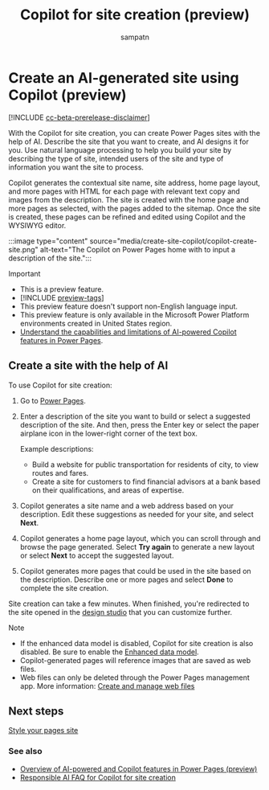 ﻿---
title: Copilot for site creation (preview)
description: Learn how to create an AI-generated site using Copilot in Power Pages.
author: sampatn
ms.topic: conceptual
ms.custom: 
ms.date: 09/26/2023
ms.subservice:
ms.author: sampatn
ms.reviewer: ProfessorKendrick
contributors:
    - tapanm-msft
    - ProfessorKendrick
---
# Create an AI-generated site using Copilot (preview)

[!INCLUDE [cc-beta-prerelease-disclaimer](../includes/cc-beta-prerelease-disclaimer.md)]

With the Copilot for site creation, you can create Power Pages sites with the help of AI. Describe the site that you want to create, and AI designs it for you. Use natural language processing to help you build your site by describing the type of site, intended users of the site and type of information you want the site to process.

Copilot generates the contextual site name, site address, home page layout, and more pages with HTML for each page with relevant text copy and images from the description. The site is created with the home page and more pages as selected, with the pages added to the sitemap. Once the site is created, these pages can be refined and edited using Copilot and the WYSIWYG editor.

:::image type="content" source="media/create-site-copilot/copilot-create-site.png" alt-text="The Copilot on Power Pages home with to input a description of the site.":::

> [!IMPORTANT]
> - This is a preview feature.
> - [!INCLUDE [preview-tags](../includes/cc-preview-features-definition.md)]
> - This preview feature doesn't support non-English language input.
> - This preview feature is only available in the Microsoft Power Platform environments created in United States region.
> - [Understand the capabilities and limitations of AI-powered Copilot features in Power Pages](../responsible-ai-overview.md).

## Create a site with the help of AI

To use Copilot for site creation:

1. Go to [Power Pages](https://make.powerpages.microsoft.com/).

1. Enter a description of the site you want to build or select a suggested description of the site. And then, press the Enter key or select the paper airplane icon in the lower-right corner of the text box.

    Example descriptions:

     - Build a website for public transportation for residents of city, to view routes and fares.
     - Create a site for customers to find financial advisors at a bank based on their qualifications, and areas of expertise.

1. Copilot generates a site name and a web address based on your description. Edit these suggestions as needed for your site, and select **Next**.

1. Copilot generates a home page layout, which you can scroll through and browse the page generated. Select **Try again** to generate a new layout or select **Next** to accept the suggested layout.

1. Copilot generates more pages that could be used in the site based on the description. Describe one or more pages and select **Done** to complete the site creation.

Site creation can take a few minutes. When finished, you're redirected to the site opened in the [design studio](use-design-studio.md) that you can customize further.

>[!NOTE]
> - If the enhanced data model is disabled, Copilot for site creation is also disabled. Be sure to enable the [Enhanced data model](../admin/enhanced-data-model.md). 
> - Copilot-generated pages will reference images that are saved as web files.
> - Web files can only be deleted through the Power Pages management app. More information: [Create and manage web files](../configure/web-files.md)

## Next steps

[Style your pages site](style-site.md)

### See also

- [Overview of AI-powered and Copilot features in Power Pages (preview)](../configure/ai-copilot-overview.md)
- [Responsible AI FAQ for Copilot for site creation](../faqs-generate-site.md)
